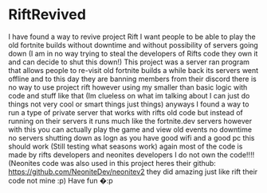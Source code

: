 # RiftRevived
I have found a way to revive project Rift I want people to be able to play the old fortnite builds without downtime and without possibility of servers going down (I am in no way trying to steal the developers of Rifts code they own it and can decide to shut this down!)
This project was a server ran program that allows people to re-visit old fortnite builds a while back its servers went offline and to this day they are banning members from their discord there is no way to use project rift however using my smaller than basic logic with code and stuff like that (Im clueless on what im talking about I can just do things not very cool or smart things just things) anyways I found a way to run a type of private server that works with rifts old code but instead of running on their servers it runs much like the fortnite.dev servers however with this you can actually play the game and view old events no downtime no servers shutting down as logn as you have good wifi and a good pc this should work (Still testing what seasons work) again most of the code is made by rifts developers and neonites developers I do not own the code!!!! (Neonites code was also used in this project heres their github: https://github.com/NeoniteDev/neonitev2 they did amazing just like rift their code not mine :p)
Have fun �:p 
